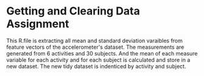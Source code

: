 Getting and Clearing Data Assignment
=============================
This R.file is extracting all mean and standard deviation varaibles from feature vectors of the accelerometer's dataset. 
The measurements are generated from 6 activities and 30 subjects. 
And the mean of each measure variable for each activity and for each subject is calculated and store in a new dataset. The 
new tidy dataset is indenticed by activity and subject. 
